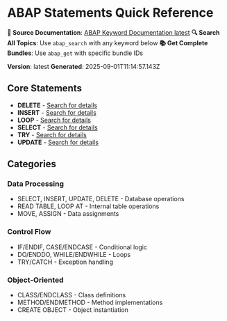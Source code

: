 # ABAP Statements Quick Reference

**📖 Source Documentation**: [ABAP Keyword Documentation latest](https://help.sap.com/doc/abapdocu_latest_index_htm/latest/en-US/index.htm)
**🔍 Search All Topics**: Use `abap_search` with any keyword below
**📚 Get Complete Bundles**: Use `abap_get` with specific bundle IDs


**Version**: latest
**Generated**: 2025-09-01T11:14:57.143Z

## Core Statements

- **DELETE** - [Search for details](abap_search?query=delete)
- **INSERT** - [Search for details](abap_search?query=insert)
- **LOOP** - [Search for details](abap_search?query=loop)
- **SELECT** - [Search for details](abap_search?query=select)
- **TRY** - [Search for details](abap_search?query=try)
- **UPDATE** - [Search for details](abap_search?query=update)

## Categories

### Data Processing
- SELECT, INSERT, UPDATE, DELETE - Database operations
- READ TABLE, LOOP AT - Internal table operations
- MOVE, ASSIGN - Data assignments

### Control Flow
- IF/ENDIF, CASE/ENDCASE - Conditional logic
- DO/ENDDO, WHILE/ENDWHILE - Loops
- TRY/CATCH - Exception handling

### Object-Oriented
- CLASS/ENDCLASS - Class definitions
- METHOD/ENDMETHOD - Method implementations
- CREATE OBJECT - Object instantiation
